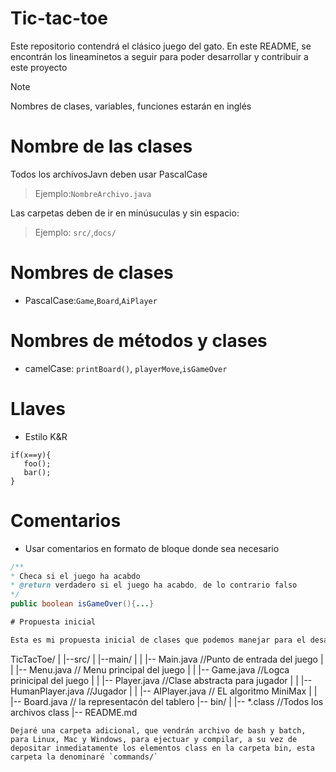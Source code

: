 # Tic-tac-toe

Este repositorio contendrá el clásico juego del gato. En este README, se encontrán los lineaminetos a seguir para poder desarrollar y contribuir a este proyecto

> [!NOTE]
> Nombres de clases, variables, funciones estarán en inglés

# Nombre de las clases

Todos los archivosJavn deben usar PascalCase

> Ejemplo:`NombreArchivo.java`

Las carpetas deben de ir en minúsuculas y sin espacio: 
> Ejemplo: `src/`,`docs/`

# Nombres de clases 

* PascalCase:`Game`,`Board`,`AiPlayer` 

# Nombres de métodos y clases

* camelCase: `printBoard()`, `playerMove`,`isGameOver`

# Llaves

* Estilo K&R 
```
if(x==y){
   foo();
   bar();
}
```

# Comentarios

* Usar comentarios en formato de bloque donde sea necesario

```java
/**
* Checa si el juego ha acabdo
* @return verdadero si el juego ha acabdo, de lo contrario falso
*/
public boolean isGameOver(){...}

# Propuesta inicial

Esta es mi propuesta inicial de clases que podemos manejar para el desarrollo del programa 
```
TicTacToe/
|
|--src/
|   |--main/
|   |   |-- Main.java //Punto de entrada del juego
|   |   |-- Menu.java // Menu principal del juego
|   |   |-- Game.java //Logca prinicipal del juego
|   |   |-- Player.java //Clase abstracta para jugador
|   |   |-- HumanPlayer.java //Jugador
|   |   |-- AIPlayer.java // EL algoritmo MiniMax
|   |   |-- Board.java // la representacón del tablero
|-- bin/
|  |-- *.class //Todos los archivos class
|-- README.md
```
Dejaré una carpeta adicional, que vendrán archivo de bash y batch, para Linux, Mac y Windows, para ejectuar y compilar, a su vez de depositar inmediatamente los elementos class en la carpeta bin, esta carpeta la denominaré `commands/`


